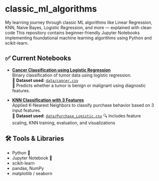 # classic_ml_algorithms
My learning journey through classic ML algorithms like Linear Regression, KNN, Naive Bayes, Logistic Regression, and more — explained with clean code 
This repository contains beginner-friendly Jupyter Notebooks implementing foundational machine learning algorithms using Python and scikit-learn.

## ✅ Current Notebooks

- **[Cancer Classification using Logistic Regression](cancer_classification_logistic.ipynb)**  
  Binary classification of tumor data using logistic regression.  
  📁 **Dataset used**: [`data/cancer.csv`](data/cancer.csv)  
  📌 Predicts whether a tumor is benign or malignant using diagnostic features.

- **[KNN Classification with 3 Features](knn_3_features.ipynb)**  
  Applied K-Nearest Neighbors to classify purchase behavior based on 3 input features.  
  📁 **Dataset used**: [`data/Purchase_Logistic.csv`](data/Purchase_Logistic.csv)
  🔍 Includes feature scaling, KNN training, evaluation, and visualizations 




## 🛠️ Tools & Libraries

- Python 🐍
- Jupyter Notebook 📒
- scikit-learn
- pandas, NumPy
- matplotlib / seaborn

